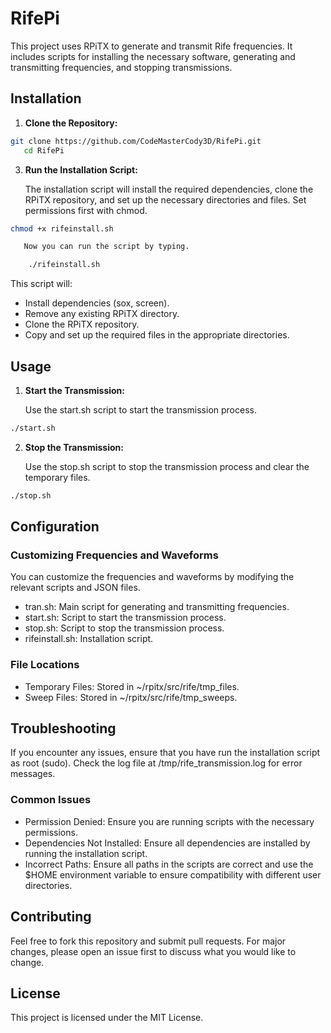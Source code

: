 # RifePi

This project uses RPiTX to generate and transmit Rife frequencies. It includes scripts for installing the necessary software, generating and transmitting frequencies, and stopping transmissions.

## Installation

1. **Clone the Repository:**
   
```sh
git clone https://github.com/CodeMasterCody3D/RifePi.git
   cd RifePi
```

3. **Run the Installation Script:**

   The installation script will install the required dependencies, clone the RPiTX repository, and set up the necessary directories and files. Set permissions first with chmod.

```sh
chmod +x rifeinstall.sh

   Now you can run the script by typing.

    ./rifeinstall.sh
```
   

   This script will:
   - Install dependencies (sox, screen).
   - Remove any existing RPiTX directory.
   - Clone the RPiTX repository.
   - Copy and set up the required files in the appropriate directories.

## Usage

1. **Start the Transmission:**

   Use the start.sh script to start the transmission process.

```sh
./start.sh
```

2. **Stop the Transmission:**

   Use the stop.sh script to stop the transmission process and clear the temporary files.

```sh
./stop.sh
```

## Configuration

### Customizing Frequencies and Waveforms

You can customize the frequencies and waveforms by modifying the relevant scripts and JSON files.

- tran.sh: Main script for generating and transmitting frequencies.
- start.sh: Script to start the transmission process.
- stop.sh: Script to stop the transmission process.
- rifeinstall.sh: Installation script.

### File Locations

- Temporary Files: Stored in ~/rpitx/src/rife/tmp_files.
- Sweep Files: Stored in ~/rpitx/src/rife/tmp_sweeps.

## Troubleshooting

If you encounter any issues, ensure that you have run the installation script as root (sudo). Check the log file at /tmp/rife_transmission.log for error messages.

### Common Issues

- Permission Denied: Ensure you are running scripts with the necessary permissions.
- Dependencies Not Installed: Ensure all dependencies are installed by running the installation script.
- Incorrect Paths: Ensure all paths in the scripts are correct and use the $HOME environment variable to ensure compatibility with different user directories.

## Contributing

Feel free to fork this repository and submit pull requests. For major changes, please open an issue first to discuss what you would like to change.

## License

This project is licensed under the MIT License.
